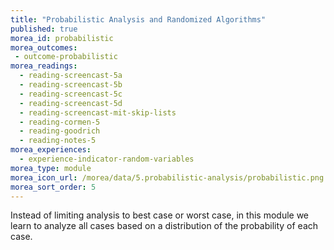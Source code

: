 ```yaml
---
title: "Probabilistic Analysis and Randomized Algorithms"
published: true
morea_id: probabilistic
morea_outcomes:
 - outcome-probabilistic
morea_readings:
  - reading-screencast-5a
  - reading-screencast-5b
  - reading-screencast-5c
  - reading-screencast-5d
  - reading-screencast-mit-skip-lists
  - reading-cormen-5
  - reading-goodrich
  - reading-notes-5
morea_experiences:
  - experience-indicator-random-variables
morea_type: module
morea_icon_url: /morea/data/5.probabilistic-analysis/probabilistic.png
morea_sort_order: 5
---
```


Instead of limiting analysis to best case or worst case, in this module we learn
to analyze all cases based on a distribution of the probability of each case.
